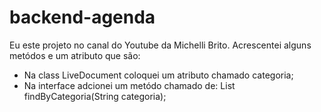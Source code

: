 # backend-agenda
  Eu este projeto no canal do Youtube da Michelli Brito.
  Acrescentei alguns metódos e um atributo que são:
   - Na class LiveDocument coloquei um atributo chamado categoria;
   - Na interface adcionei um metódo chamado de: List<LiveDocument> findByCategoria(String categoria);
     
